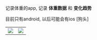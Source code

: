 记录体重的app, 记录 **体重数据** 和 **变化趋势**

目前只有android, 以后可能会有ios [狗头]

|||
|--|--|
| <img src="https://github.com/ningbowang/weight_log/assets/47706456/942c497e-3001-4cf3-8c06-0a4badda7edb"> | <img src="https://github.com/ningbowang/weight_log/assets/47706456/610298a6-f1db-4242-b14f-6933762bd6b3"> |
